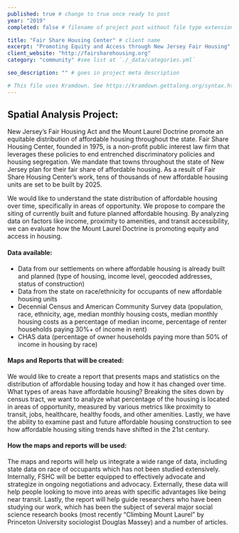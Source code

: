 ```yaml
---
published: true # change to true once ready to post
year: "2019"
completed: false # filename of project post without file type extension

title: "Fair Share Housing Center" # client name
excerpt: "Promoting Equity and Access through New Jersey Fair Housing" # project title, shows on project list page
client_website: "http://fairsharehousing.org"
category: "community" #see list at `./_data/categories.yml`

seo_description: "" # goes in project meta description

# This file uses Kramdown. See https://kramdown.gettalong.org/syntax.html for syntax
---
```


## Spatial Analysis Project:
New Jersey’s Fair Housing Act and the Mount Laurel Doctrine promote an equitable distribution of affordable housing throughout the state. Fair Share Housing Center, founded in 1975, is a non-profit public interest law firm that leverages these policies to end entrenched discriminatory policies and housing segregation. We mandate that towns throughout the state of New Jersey plan for their fair share of affordable housing. As a result of Fair Share Housing Center’s work, tens of thousands of new affordable housing units are set to be built by 2025.

We would like to understand the state distribution of affordable housing over time, specifically in areas of opportunity. We propose to compare the siting of currently built and future planned affordable housing. By analyzing data on factors like income, proximity to amenities, and transit accessibility, we can evaluate how the Mount Laurel Doctrine is promoting equity and access in housing.

#### Data available:
- Data from our settlements on where affordable housing is already built and planned (type of housing, income level, geocoded addresses, status of construction)
- Data from the state on race/ethnicity for occupants of new affordable housing units
- Decennial Census and American Community Survey data (population, race, ethnicity, age, median monthly housing costs, median monthly housing costs as a percentage of median income, percentage of renter households paying 30%+ of income in rent)
- CHAS data (percentage of owner households paying more than 50% of income in housing by race)

#### Maps and Reports that will be created:
We would like to create a report that presents maps and statistics on the distribution of affordable housing today and how it has changed over time. What types of areas have affordable housing? Breaking the sites down by census tract, we want to analyze what percentage of the housing is located in areas of opportunity, measured by various metrics like proximity to transit, jobs, healthcare, healthy foods, and other amenities. Lastly, we have the ability to examine past and future affordable housing construction to see how affordable housing siting trends have shifted in the 21st century.

#### How the maps and reports will be used:
The maps and reports will help us integrate a wide range of data, including state data on race of occupants which has not been studied extensively. Internally, FSHC will be better equipped to effectively advocate and strategize in ongoing negotiations and advocacy. Externally, these data will help people looking to move into areas with specific advantages like being near transit. Lastly, the report will help guide researchers who have been studying our work, which has been the subject of several major social science research books (most recently “Climbing Mount Laurel” by Princeton University sociologist Douglas Massey) and a number of articles.
